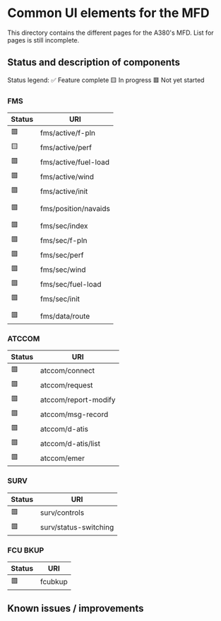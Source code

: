 ﻿# Common UI elements for the MFD

This directory contains the different pages for the A380's MFD. List for pages is still incomplete.

## Status and description of components
Status legend:
✅ Feature complete
🟨 In progress
🟥 Not yet started

### FMS
| Status      | URI |
| ------------- | ------------- |
| 🟥 | fms/active/f-pln |
| 🟨 | fms/active/perf |
| 🟥 | fms/active/fuel-load |
| 🟥 | fms/active/wind |
| 🟥 | fms/active/init |
|  |  |
| 🟥 | fms/position/navaids |
|  |  |
| 🟥 | fms/sec/index |
| 🟥 | fms/sec/f-pln |
| 🟥 | fms/sec/perf |
| 🟥 | fms/sec/wind |
| 🟥 | fms/sec/fuel-load |
| 🟥 | fms/sec/init |
|  |  |
| 🟥 | fms/data/route |

### ATCCOM

| Status      | URI |
| ------------- | ------------- |
| 🟥 | atccom/connect |
| 🟥 | atccom/request |
| 🟥 | atccom/report-modify |
| 🟥 | atccom/msg-record |
| 🟥 | atccom/d-atis |
| 🟥 | atccom/d-atis/list |
| 🟥 | atccom/emer |

### SURV

| Status      | URI |
| ------------- | ------------- |
| 🟥 | surv/controls |
| 🟥 | surv/status-switching |

### FCU BKUP

| Status      | URI |
| ------------- | ------------- |
| 🟥 | fcubkup |

## Known issues / improvements
